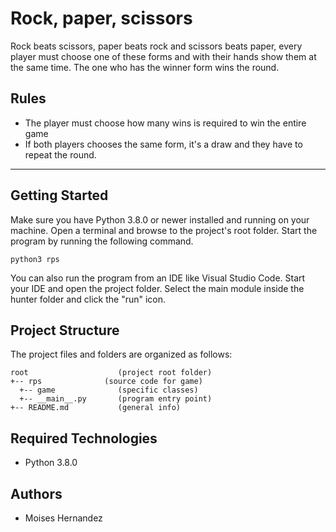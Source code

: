 # Rock, paper, scissors
Rock beats scissors, paper beats rock and scissors beats paper, every player must choose one of these forms and with their hands show them at the same time. The one who has the winner form wins the round. 

## Rules

* The player must choose how many wins is required to win the entire game
* If both players chooses the same form, it's a draw and they have to repeat the round.

---
## Getting Started
Make sure you have Python 3.8.0 or newer installed and running on your machine. Open a terminal and browse to the project's root folder. Start the program by running the following command.
```
python3 rps 
```
You can also run the program from an IDE like Visual Studio Code. Start your IDE and open the project folder. Select the main module inside the hunter folder and click the "run" icon.

## Project Structure
The project files and folders are organized as follows:
```
root                    (project root folder)
+-- rps              (source code for game)
  +-- game              (specific classes)
  +-- __main__.py       (program entry point)
+-- README.md           (general info)
```

## Required Technologies
* Python 3.8.0

## Authors
* Moises Hernandez

